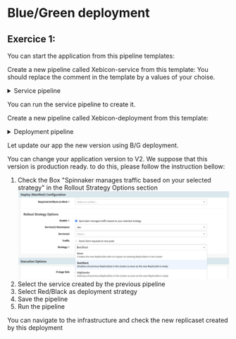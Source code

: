 # Blue/Green deployment
## Exercice 1:

You can start the application from this pipeline templates:

Create a new pipeline called Xebicon-service from this template:
You should replace the comment in the template by a values of your choise.

<details><summary>Service pipeline</summary>
<p>

```

{
  "isNew": true,
  "keepWaitingPipelines": false,
  "limitConcurrent": true,
  "stages": [
    {
      "account": "my-k8s-v2-account",
      "cloudProvider": "kubernetes",
      "isNew": true,
      "manifests": [
        {
          "apiVersion": "v1",
          "kind": "Service",
          "metadata": {
            "labels": null,
            "name": null
          },
          "spec": {
            "ports": [
              {
                "port": null,
                "protocol": "TCP",
                "targetPort": null
              }
            ],
            "selector": null,
            "type": "ClusterIP"
          }
        }
      ],
      "moniker": {
        "app": "test1"
      },
      "name": "Deploy (Manifest)",
      "refId": "1",
      "requisiteStageRefIds": [],
      "skipExpressionEvaluation": false,
      "source": "text",
      "trafficManagement": {
        "enabled": false,
        "options": {
          "enableTraffic": false,
          "namespace": null,
          "services": [],
          "strategy": null
        }
      },
      "type": "deployManifest"
    }
  ],
  "triggers": [],
}

```
</p>
</details>

You can run the service pipeline to create it.

Create a new pipeline called Xebicon-deployment from this template:

<details><summary>Deployment pipeline</summary>
<p>

```

{
  "keepWaitingPipelines": false,
  "limitConcurrent": true,
  "parameterConfig": [
    {
      "default": "",
      "description": "",
      "hasOptions": false,
      "label": "Version",
      "name": "version",
      "options": [
        {
          "value": ""
        }
      ],
      "pinned": false,
      "required": true
    }
  ],
  "stages": [
    {
      "account": "my-k8s-v2-account",
      "cloudProvider": "kubernetes",
      "manifests": [
        {
          "apiVersion": "apps/v1",
          "kind": "Deployment",
          "metadata": {
            "labels": null,
            "name": "pod"
          },
          "spec": {
            "replicas": null,
            "selector": {
              "matchLabels": null
            },
            "template": {
              "metadata": {
                "labels": null
              },
              "spec": {
                "containers": [
                  {
                    "image": null,
                    "name": "pod"
                  }
                ]
              }
            }
          }
        }
      ],
      "moniker": {
        "app": "test1"
      },
      "name": "Deploy (Manifest)",
      "namespaceOverride": "dev",
      "refId": "1",
      "requisiteStageRefIds": [],
      "skipExpressionEvaluation": false,
      "source": "text",
      "trafficManagement": {
        "enabled": true,
        "options": {
          "enableTraffic": true,
          "namespace": "dev",
          "services": [
            "service pod"
          ],
          "strategy": "redblack"
        }
      },
      "type": "deployManifest"
    }
  ],
  "triggers": [],
  "updateTs": "1573933939000"
}

```

</p>
</details>


Let update our app the new version using B/G deployment.

You can change your application version to V2. We suppose that this version is production ready.
to do this, please follow the instruction bellow:
1. Check the Box "Spinnaker manages traffic based on your selected strategy" in the  Rollout Strategy Options section 
![Switch Back to the blue version](./images/enablebg.png)
2. Select the service created by the previous pipeline
3. Select Red/Black as deployment strategy
4. Save the pipeline
5. Run the pipeline

You can navigate to the infrastructure and check the new replicaset created by this deployment
